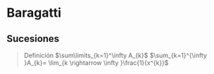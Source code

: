 # Baragatti
## Sucesiones
> Definición
> $\sum\limits_{k=1}^\infty A_{k}$
> $\sum_{k=1}^{\infty }A_{k}= \lim_{k \rightarrow \infty }\frac{1}{x^{k}}$